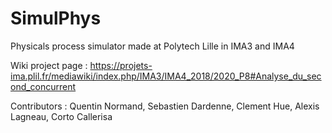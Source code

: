 # SimulPhys
Physicals process simulator made at Polytech Lille in IMA3 and IMA4

Wiki project page : https://projets-ima.plil.fr/mediawiki/index.php/IMA3/IMA4_2018/2020_P8#Analyse_du_second_concurrent

Contributors : Quentin Normand, Sebastien Dardenne, Clement Hue, Alexis Lagneau, Corto Callerisa
